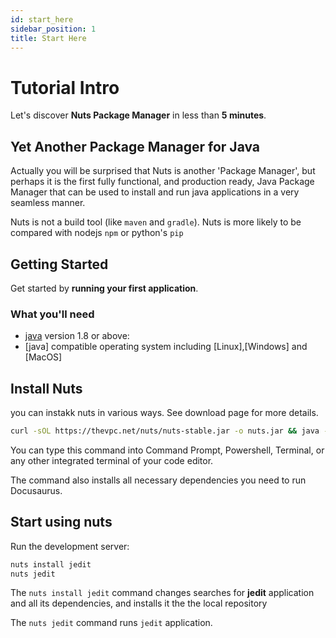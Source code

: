 ```yaml
---
id: start_here
sidebar_position: 1
title: Start Here
---
```


# Tutorial Intro

Let's discover **Nuts Package Manager** in less than **5 minutes**.

## Yet Another Package Manager for Java

Actually you will be surprised that Nuts is another 'Package Manager', but perhaps it is the first fully functional, and production ready, Java Package Manager that can be used to install and run java applications in a very seamless manner.

Nuts is not a build tool (like `maven` and `gradle`). Nuts is more likely to be compared with nodejs `npm` or python's `pip`


## Getting Started

Get started by **running your first application**.


### What you'll need

- [java](https://www.java.com) version 1.8 or above:
- [java]  compatible operating system including [Linux],[Windows] and [MacOS]

## Install Nuts

you can instakk nuts in various ways. See download page for more details.



```bash
curl -sOL https://thevpc.net/nuts/nuts-stable.jar -o nuts.jar && java -jar nuts.jar -Zy
```

You can type this command into Command Prompt, Powershell, Terminal, or any other integrated terminal of your code editor.

The command also installs all necessary dependencies you need to run Docusaurus.

## Start using nuts

Run the development server:

```bash
nuts install jedit
nuts jedit
```

The `nuts install jedit` command changes searches for **jedit** application and all its dependencies, and installs it the the local repository

The `nuts jedit` command runs `jedit` application.

